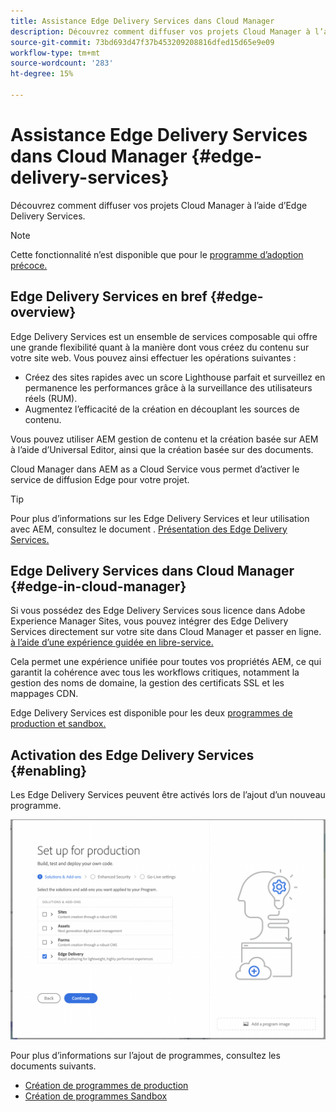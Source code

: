 ```yaml
---
title: Assistance Edge Delivery Services dans Cloud Manager
description: Découvrez comment diffuser vos projets Cloud Manager à l’aide d’Edge Delivery Services.
source-git-commit: 73bd693d47f37b453209208816dfed15d65e9e09
workflow-type: tm+mt
source-wordcount: '283'
ht-degree: 15%

---
```



# Assistance Edge Delivery Services dans Cloud Manager {#edge-delivery-services}

Découvrez comment diffuser vos projets Cloud Manager à l’aide d’Edge Delivery Services.

>[!NOTE]
>
>Cette fonctionnalité n’est disponible que pour le [programme d’adoption précoce.](/help/implementing/cloud-manager/release-notes/current.md#early-adoption)

## Edge Delivery Services en bref {#edge-overview}

Edge Delivery Services est un ensemble de services composable qui offre une grande flexibilité quant à la manière dont vous créez du contenu sur votre site web. Vous pouvez ainsi effectuer les opérations suivantes :

* Créez des sites rapides avec un score Lighthouse parfait et surveillez en permanence les performances grâce à la surveillance des utilisateurs réels (RUM).
* Augmentez l’efficacité de la création en découplant les sources de contenu.

Vous pouvez utiliser AEM gestion de contenu et la création basée sur AEM à l’aide d’Universal Editor, ainsi que la création basée sur des documents.

Cloud Manager dans AEM as a Cloud Service vous permet d’activer le service de diffusion Edge pour votre projet.

>[!TIP]
>
>Pour plus d’informations sur les Edge Delivery Services et leur utilisation avec AEM, consultez le document . [Présentation des Edge Delivery Services.](/help/edge/overview.md)

## Edge Delivery Services dans Cloud Manager {#edge-in-cloud-manager}

Si vous possédez des Edge Delivery Services sous licence dans Adobe Experience Manager Sites, vous pouvez intégrer des Edge Delivery Services directement sur votre site dans Cloud Manager et passer en ligne. [à l’aide d’une expérience guidée en libre-service.](/help/implementing/cloud-manager/managing-code/private-repositories.md)

Cela permet une expérience unifiée pour toutes vos propriétés AEM, ce qui garantit la cohérence avec tous les workflows critiques, notamment la gestion des noms de domaine, la gestion des certificats SSL et les mappages CDN.

Edge Delivery Services est disponible pour les deux [programmes de production et sandbox.](/help/implementing/cloud-manager/getting-access-to-aem-in-cloud/program-types.md)

## Activation des Edge Delivery Services {#enabling}

Les Edge Delivery Services peuvent être activés lors de l’ajout d’un nouveau programme.

![Ajout d’un programme de production avec des Edge Delivery Services](assets/add-production-program-with-edge.png)

Pour plus d’informations sur l’ajout de programmes, consultez les documents suivants.

* [Création de programmes de production](/help/implementing/cloud-manager/getting-access-to-aem-in-cloud/creating-production-programs.md)
* [Création de programmes Sandbox](/help/implementing/cloud-manager/getting-access-to-aem-in-cloud/creating-sandbox-programs.md)
